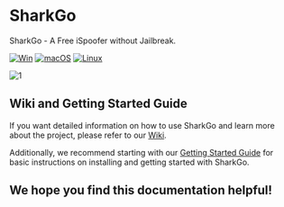 # SharkGo
SharkGo - A Free iSpoofer without Jailbreak.

[![Win](https://github.com/sharklatan/SharkGo/actions/workflows/Win.yml/badge.svg)](https://github.com/sharklatan/SharkGo/actions/workflows/Win.yml)
[![macOS](https://github.com/sharklatan/SharkGo/actions/workflows/macOS.yml/badge.svg)](https://github.com/sharklatan/SharkGo/actions/workflows/macOS.yml)
[![Linux](https://github.com/sharklatan/SharkGo/actions/workflows/Linux.yml/badge.svg)](https://github.com/sharklatan/SharkGo/actions/workflows/Linux.yml)

![1](https://github.com/sharklatan/SharkGo/assets/5210221/784e65c6-e6c9-47cc-8d2a-ab77a551c01c)

## Wiki and Getting Started Guide

If you want detailed information on how to use SharkGo and learn more about the project, please refer to our [Wiki](https://github.com/sharklatan/SharkGo/wiki).

Additionally, we recommend starting with our [Getting Started Guide](https://github.com/sharklatan/SharkGo/wiki/Getting-Started-Guide) for basic instructions on installing and getting started with SharkGo.

We hope you find this documentation helpful!
---
